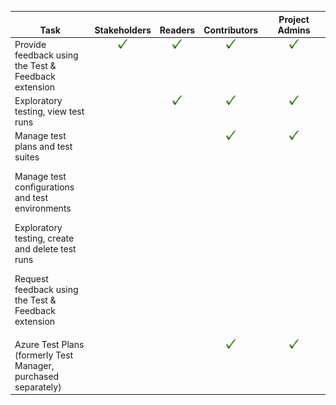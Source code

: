 
<table>
<tr valign="bottom">
<th width="310px">Task</th>
<th>Stakeholders</th>
<th>Readers</th>
<th>Contributors</th>
<th width="20%">Project Admins</th>
</tr>
<tbody valign="top" align="center">


<tr>
<td align="left">Provide feedback using the Test &amp; Feedback extension
</td>
<td><img src="_img/checkmark.png" alt="checkmark"/></td>
<td><img src="_img/checkmark.png" alt="checkmark"/></td>
<td><img src="_img/checkmark.png" alt="checkmark"/></td>
<td><img src="_img/checkmark.png" alt="checkmark"/></td>
</tr>

<tr>
<td align="left">Exploratory testing, view test runs 
</td>
<td>  </td>
<td><img src="_img/checkmark.png" alt="checkmark"/></td>
<td><img src="_img/checkmark.png" alt="checkmark"/></td>
<td><img src="_img/checkmark.png" alt="checkmark"/></td>
</tr>

<tr>
<td align="left">Manage test plans and test suites 
<p>Manage test configurations and test environments </p>
<p>Exploratory testing, create and delete test runs </p>
<p>Request feedback using the Test &amp; Feedback extension</p>
</td>
<td>  </td>
<td>  </td>
<td><img src="_img/checkmark.png" alt="checkmark"/></td>
<td><img src="_img/checkmark.png" alt="checkmark"/></td>
</tr>

<tr>
<td align="left">Azure Test Plans (formerly Test Manager, purchased separately)
</td>
<td>  </td>
<td>  </td>
<td><img src="_img/checkmark.png" alt="checkmark"/></td>
<td><img src="_img/checkmark.png" alt="checkmark"/></td>
</tr>

</tbody>
</table>